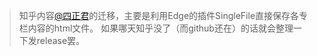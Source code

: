 >知乎内容[@四正君](https://www.zhihu.com/people/si-zheng-jun-15)的迁移，主要是利用Edge的插件SingleFile直接保存各专栏内容的html文件。
>如果哪天知乎没了（而github还在）的话就会整理一下发release罢。
